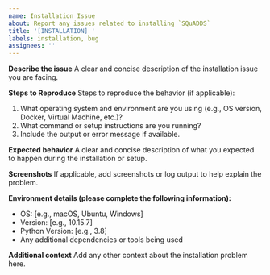 ```yaml
---
name: Installation Issue
about: Report any issues related to installing `SQuADDS`
title: '[INSTALLATION] '
labels: installation, bug
assignees: ''
---
```


<!-- ⚠️ Please abide by this template, otherwise you run the risk of the issue being closed -->
<!-- ⚠️ Make sure to browse the opened and closed issues -->

**Describe the issue**
A clear and concise description of the installation issue you are facing.

**Steps to Reproduce**
Steps to reproduce the behavior (if applicable):

1. What operating system and environment are you using (e.g., OS version, Docker, Virtual Machine, etc.)?
2. What command or setup instructions are you running?
3. Include the output or error message if available.

**Expected behavior**
A clear and concise description of what you expected to happen during the installation or setup.

**Screenshots**
If applicable, add screenshots or log output to help explain the problem.

**Environment details (please complete the following information):**

- OS: [e.g., macOS, Ubuntu, Windows]
- Version: [e.g., 10.15.7]
- Python Version: [e.g., 3.8]
- Any additional dependencies or tools being used

**Additional context**
Add any other context about the installation problem here.
